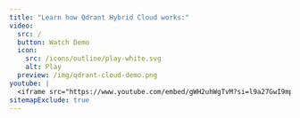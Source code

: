 ```yaml
---
title: "Learn how Qdrant Hybrid Cloud works:"
video:
  src: /
  button: Watch Demo
  icon:
    src: /icons/outline/play-white.svg
    alt: Play
  preview: /img/qdrant-cloud-demo.png
youtube: |
  <iframe src="https://www.youtube.com/embed/gWH2uhWgTvM?si=l9a27GwI9mpTknDa" title="YouTube video player" frameborder="0" allow="accelerometer; autoplay; clipboard-write; encrypted-media; gyroscope; picture-in-picture; web-share" referrerpolicy="strict-origin-when-cross-origin" allowfullscreen></iframe>
sitemapExclude: true
---
```


